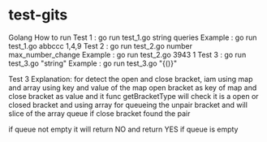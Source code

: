 # test-gits

Golang
How to run
Test 1 : go run test_1.go string queries
Example : go run test_1.go abbccc 1,4,9
Test 2 : go run test_2.go number max_number_change
Example : go run test_2.go 3943 1
Test 3 : go run test_3.go "string"
Example : go run test_3.go "{()}"


Test 3 Explanation:
for detect the open and close bracket, iam using map and array
using key and value of the map
open bracket as key of map and close bracket as value
and it func getBracketType will check it is a open or closed bracket
and using array for queueing the unpair bracket
and will slice of the array queue if close bracket found the pair

if queue not empty it will return NO
and return YES if queue is empty

